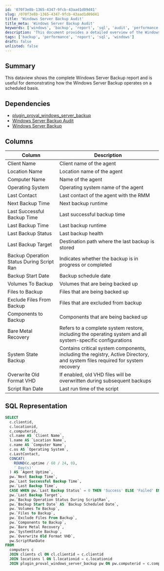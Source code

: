 ```yaml
---
id: '070f3e8b-1365-4347-9fcb-43aad1d09d41'
slug: /070f3e8b-1365-4347-9fcb-43aad1d09d41
title: 'Windows Server Backup Audit'
title_meta: 'Windows Server Backup Audit'
keywords: ['windows', 'backup', 'report', 'sql', 'audit', 'performance']
description: 'This document provides a detailed overview of the Windows Server Backup report, showcasing how backups are performed on a scheduled basis. It includes dependencies, column descriptions, and SQL representation for querying backup status and details.'
tags: ['backup', 'performance', 'report', 'sql', 'windows']
draft: false
unlisted: false
---
```


## Summary

This dataview shows the complete Windows Server Backup report and is useful for demonstrating how the Windows Server Backup operates on a scheduled basis.

## Dependencies

- [plugin_proval_windows_server_backup](/docs/02ccf50f-d283-43a0-9130-1b3e23b56180)
- [Windows Server Backup Audit](/docs/070f3e8b-1365-4347-9fcb-43aad1d09d41)
- [Windows Server Backup](/docs/5cd09bd8-bf3c-431a-8ee6-e56bff349e50)

## Columns

| Column                                      | Description                                                         |
|---------------------------------------------|---------------------------------------------------------------------|
| Client Name                                 | Client name of the agent                                           |
| Location Name                               | Location name of the agent                                         |
| Computer Name                               | Name of the agent                                                 |
| Operating System                            | Operating system name of the agent                                 |
| Last Contact                                | Last contact of the agent with the RMM                            |
| Next Backup Time                            | Next backup runtime                                               |
| Last Successful Backup Time                 | Last successful backup time                                       |
| Last Backup Time                            | Last backup runtime                                               |
| Last Backup Status                          | Last backup health                                                |
| Last Backup Target                          | Destination path where the last backup is stored                  |
| Backup Operation Status During Script Ran   | Indicates whether the backup is in progress or completed          |
| Backup Start Date                           | Backup schedule date                                              |
| Volumes To Backup                           | Volumes that are being backed up                                   |
| Files to Backup                             | Files that are being backed up                                     |
| Exclude Files From Backup                   | Files that are excluded from backup                                |
| Components to Backup                        | Components that are being backed up                                 |
| Bare Metal Recovery                         | Refers to a complete system restore, including the operating system and all system-specific configurations |
| System State Backup                         | Contains critical system components, including the registry, Active Directory, and system files required for system recovery |
| Overwrite Old Format VHD                    | If enabled, old VHD files will be overwritten during subsequent backups |
| Script Ran Date                             | Last run time of the script                                       |

## SQL Representation

```sql
SELECT 
  c.clientid, 
  c.locationid, 
  c.computerid, 
  cl.name AS `Client Name`, 
  l.name AS `Location Name`, 
  c.name AS `Computer Name`, 
  c.os AS `Operating System`, 
  c.LastContact, 
  CONCAT(
    ROUND(c.uptime / 60 / 24, 0), 
    ' Day(s)'
  ) AS `Agent Uptime`, 
  pw.`Next Backup Time`, 
  pw.`Last Successful Backup Time`, 
  pw.`Last Backup Time`, 
  CASE WHEN pw.`Last Backup Status` = 0 THEN 'Success' ELSE 'Failed' END AS `Last Backup Status`, 
  pw.`Last Backup Target`, 
  pw.`Backup Operation Status During ScriptRan`, 
  pw.`Backup Start Date` AS `Backup Scheduled Date`, 
  pw.`Volumes To Backup`, 
  pw.`Files to Backup`, 
  pw.`Exclude Files From Backup`, 
  pw.`Components to Backup`, 
  pw.`Bare Metal Recovery`, 
  pw.`SystemState Backup`, 
  pw.`Overwrite Old Format VHD`, 
  pw.ScriptRanDate 
FROM 
  computers c 
  JOIN clients cl ON cl.clientid = c.clientid 
  JOIN locations l ON l.locationid = c.locationid 
  JOIN plugin_proval_windows_server_backup pw ON pw.computerid = c.computerid
```

